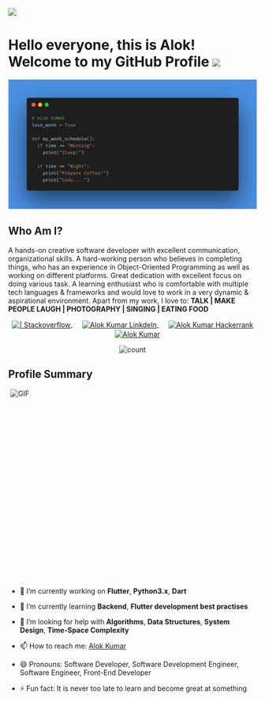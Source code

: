 <!--
**aloklearning/aloklearning** is a ✨ _special_ ✨ repository because its `README.md` (this file) appears on your GitHub profile.

Here are some ideas to get you started:

- 🔭 I’m currently working on ...
- 🌱 I’m currently learning ...
- 👯 I’m looking to collaborate on ...
- 🤔 I’m looking for help with ...
- 💬 Ask me about ...
- 📫 How to reach me: ...
- 😄 Pronouns: ...
- ⚡ Fun fact: ...
-->

![](https://raw.githubusercontent.com/tobimori/tobimori/main/wave.gif)
<h1>
  Hello everyone, this is Alok!<br>
  Welcome to my GitHub Profile <img src="https://media.giphy.com/media/mGcNjsfWAjY5AEZNw6/giphy.gif" width="50">
</h1>

<p align="center"> 
  <img src="https://github.com/aloklearning/aloklearning/blob/master/alok.png" alt="code-block">
</p>

## Who Am I?

A hands-on creative software developer with excellent communication, organizational skills. A hard-working person who believes in completing things, who has an experience in Object-Oriented Programming as well as working on different platforms. Great dedication with excellent focus on doing various task. A learning enthusiast who is comfortable with multiple tech languages & frameworks and would love to work in a very dynamic & aspirational environment.
Apart from my work, I love to: **TALK | MAKE PEOPLE LAUGH | PHOTOGRAPHY | SINGING | EATING FOOD**


<p align="center"> 
  <a href="https://stackoverflow.com/users/5362583/alok?tab=profile">
    <img align="center" alt=" | Stackoverflow" width="30px" src="https://cdn.jsdelivr.net/npm/simple-icons@3.3.0/icons/stackoverflow.svg" />
  </a>&nbsp;&nbsp;&nbsp;&nbsp;
  <a href="https://www.linkedin.com/in/alokk830/">
    <img align="center" alt="Alok Kumar LinkdeIn" width="30px" src="https://cdn.jsdelivr.net/npm/simple-icons@v3/icons/linkedin.svg" />
  </a>&nbsp;&nbsp;&nbsp;&nbsp;
  <a href="https://www.hackerrank.com/alokk830">
    <img align="center" alt="Alok Kumar Hackerrank" width="30px" src="https://cdn.jsdelivr.net/npm/simple-icons@v3/icons/hackerrank.svg" />
  </a>&nbsp;&nbsp;&nbsp;&nbsp;
  <a href="https://www.instagram.com/alok_kumar_verma/">
    <img align="center" alt="Alok Kumar" width="30px" src="https://cdn.jsdelivr.net/npm/simple-icons@v3/icons/instagram.svg" />
  </a>
</p>

<p align="center"><img src="https://profile-counter.glitch.me/aloklearning/count.svg" alt="count" height="30"></p>

## Profile Summary

<img align="right" src="https://media.giphy.com/media/SWoSkN6DxTszqIKEqv/giphy.gif" alt="GIF" width="500" height="400">

- 🔭  I’m currently working on **Flutter**, **Python3.x**, **Dart** 

- 🌱  I’m currently learning **Backend**, **Flutter development best practises**
- 🤔  I’m looking for help with **Algorithms**, **Data Structures**, **System Design**, **Time-Space Complexity**
- 📫  How to reach me: [Alok Kumar](https://www.linkedin.com/in/alokk830/)
- 😄 Pronouns: Software Developer, Software Development Engineer, Software Engineer, Front-End Developer
- ⚡ Fun fact: It is never too late to learn and become great at something 

<p> </p>





